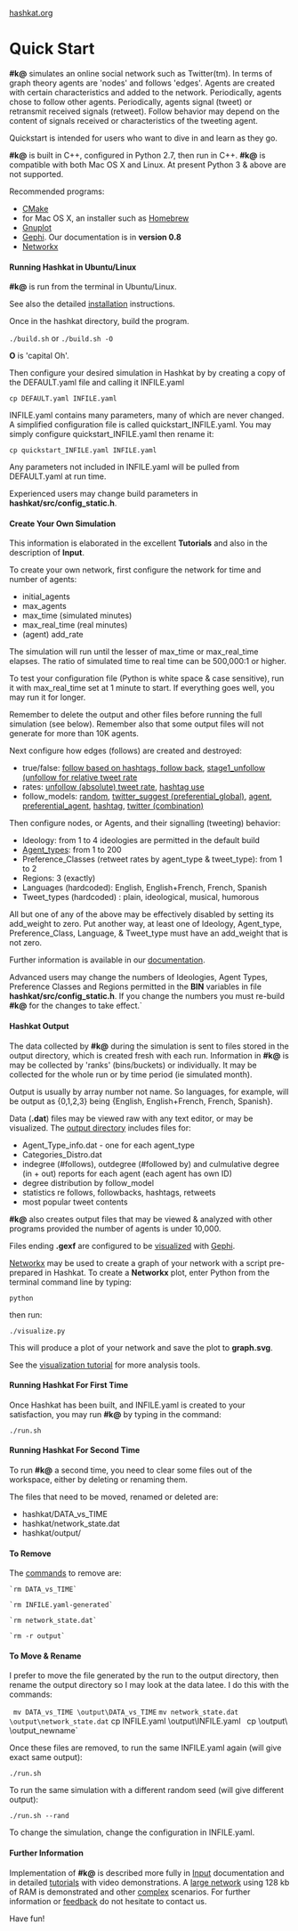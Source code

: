 [hashkat.org](http://hashkat.org)

# Quick Start

**#k@** simulates an online social network such as Twitter(tm).  In terms of graph theory agents are 'nodes' and follows 'edges'. Agents are created with certain characteristics and added to the network.  Periodically, agents chose to follow other agents.  Periodically, agents signal (tweet) or retransmit received signals (retweet).  Follow behavior may depend on the content of signals received or characteristics of the tweeting agent.  

Quickstart is intended for users who want to dive in and learn as they go.

**#k@** is built in C++, configured in Python 2.7, then run in C++.  **#k@** is compatible with both Mac OS X and Linux. At present Python 3 & above are not supported.

Recommended programs:

*  [CMake](http://www.cmake.org/) 
*  for Mac OS X, an installer such as [Homebrew](http://brew.sh/)
*  [Gnuplot](http://gnuplot.sourceforge.net/)
*  [Gephi](http://gephi.github.io/). Our documentation is in **version 0.8**
*  [Networkx](https://networkx.github.io/)

#### Running Hashkat in Ubuntu/Linux

**#k@** is run from the terminal in Ubuntu/Linux.

See also the detailed [installation](http://docs.hashkat.org/en/latest/installation/) instructions.   

Once in the hashkat directory, build the program.

`./build.sh`  or
`./build.sh -O`  

**O** is 'capital Oh'.

Then configure your desired simulation in Hashkat by by creating a copy of the DEFAULT.yaml file and calling it INFILE.yaml

`cp DEFAULT.yaml INFILE.yaml`

INFILE.yaml contains many parameters, many of which are never changed.  A simplified configuration file is called quickstart_INFILE.yaml.  You may simply configure quickstart_INFILE.yaml then rename it:

`cp quickstart_INFILE.yaml INFILE.yaml`

Any parameters not included in INFILE.yaml will be pulled from DEFAULT.yaml at run time.  

Experienced users may change build parameters in **hashkat/src/config_static.h**.

#### Create Your Own Simulation

This information is elaborated in the excellent **Tutorials** and also in the description of **Input**.

To create your own network, first configure the network for time and number of agents:

*  initial_agents
*  max_agents 
*  max_time (simulated minutes) 
*  max_real_time (real minutes)
*  (agent) add_rate

The simulation will run until the lesser of max_time or max_real_time elapses.  The ratio of simulated time to real time can be 500,000:1 or higher.

To test your configuration file (Python is white space & case sensitive), run it with max_real_time set at 1 minute to start.  If everything goes well, you may run it for longer.

Remember to delete the output and other files before running the full simulation (see below).  Remember also that some output files will not generate for more than 10K agents.

Next configure how edges (follows) are created and destroyed:

*  true/false:  [follow based on hashtags, follow back](http://docs.hashkat.org/en/latest/tutorial09/), [stage1_unfollow (unfollow for relative tweet rate](http://docs.hashkat.org/en/latest/tutorial11/) 
*  rates: [unfollow (absolute) tweet rate](http://docs.hashkat.org/en/latest/tutorial11/), [hashtag use](http://docs.hashkat.org/en/latest/tutorial09/)
*  follow_models:  [random](http://docs.hashkat.org/en/latest/tutorial03/), [twitter_suggest (preferential_global)](http://docs.hashkat.org/en/latest/tutorial04/), [agent](http://docs.hashkat.org/en/latest/tutorial05/), [preferential_agent](http://docs.hashkat.org/en/latest/tutorial06/), [hashtag](http://docs.hashkat.org/en/latest/tutorial07/), [twitter (combination)](http://docs.hashkat.org/en/latest/tutorial08/)

Then configure nodes, or Agents, and their signalling (tweeting) behavior:

*  Ideology: from 1 to 4 ideologies are permitted in the default build
*  [Agent_types](http://docs.hashkat.org/en/latest/tutorial12/):  from 1 to 200
*  Preference_Classes (retweet rates by agent_type & tweet_type): from 1 to 2
*  Regions:  3 (exactly)
*  Languages (hardcoded): English, English+French, French, Spanish
*  Tweet_types (hardcoded) : plain, ideological, musical, humorous   

All but one of any of the above may be effectively disabled by setting its add_weight to zero.  Put another way, at least one of Ideology, Agent_type, Preference_Class, Language, & Tweet_type must have an add_weight that is not zero.

Further information is available in our [documentation](http://docs.hashkat.org/en/latest/).     

Advanced users may change the numbers of Ideologies, Agent Types, Preference Classes and Regions permitted in the **BIN** variables in file **hashkat/src/config_static.h**.  If you change the numbers you must re-build **#k@** for the changes to take effect.`

#### Hashkat Output

The data collected by **#k@** during the simulation is sent to files stored in the output directory, which is created fresh with each run. Information in **#k@** is may be collected by 'ranks' (bins/buckets) or individually.  It may be collected for the whole run or by time period (ie simulated month).  

Output is usually by array number not name.  So languages, for example, will be output as {0,1,2,3} being {English, English+French, French, Spanish}.

Data (**.dat**) files  may be viewed raw with any text editor, or may be visualized. The [output directory](http://docs.hashkat.org/en/latest/output/) includes files for:

*  Agent_Type_info.dat - one for each agent_type
*  Categories_Distro.dat
*  indegree (#follows), outdegree (#followed by) and culmulative degree (in + out) reports for each agent (each agent has own ID)
*  degree distribution by follow_model
*  statistics re follows, followbacks, hashtags, retweets
*  most popular tweet contents

**#k@** also creates output files that may be viewed & analyzed with other programs provided the number of agents is under 10,000.  

Files ending **.gexf** are configured to be [visualized](http://docs.hashkat.org/en/latest/visualization/) with [Gephi](http://gephi.github.io/). 

[Networkx](https://networkx.github.io/) may be used to create a graph of your network with a script pre-prepared in Hashkat.  To create a **Networkx** plot, enter Python from the terminal command line by typing:

`python`

then run:

`./visualize.py`

This will produce a plot of your network and save the plot to **graph.svg**.  

See the [visualization tutorial](http://docs.hashkat.org/en/latest/visualization/) for more analysis tools.

#### Running Hashkat For First Time

Once Hashkat has been built, and INFILE.yaml is created to your satisfaction, you may run **#k@** by typing in the command:

`./run.sh`

#### Running Hashkat For Second Time

To run **#k@** a second time, you need to clear some files out of the workspace, either by deleting or renaming them.

The files that need to be moved, renamed or deleted are:

* hashkat/DATA_vs_TIME
* hashkat/network_state.dat
* hashkat/output/

#### To Remove

The [commands](http://docs.hashkat.org/en/latest/commandline/) to remove are:

    `rm DATA_vs_TIME`

    `rm INFILE.yaml-generated`

    `rm network_state.dat`

    `rm -r output`
	
#### To Move & Rename

I prefer to move the file generated by the run to the output directory, then rename the output directory so I may look at the data latee.  I do this with the commands:

` mv DATA_vs_TIME \output\DATA_vs_TIME`
` mv network_state.dat \output\network_state.dat
` cp INFILE.yaml \output\INFILE.yaml`
` cp \output\ \output_newname\`

Once these files are removed, to run the same INFILE.yaml again (will give exact same output):

`./run.sh`

To run the same simulation with a different random seed (will give different output):  

`./run.sh --rand` 

To change the simulation, change the configuration in INFILE.yaml.

#### Further Information

Implementation of **#k@** is described more fully in [Input](http://docs.hashkat.org/en/latest/input/) documentation and in detailed [tutorials](http://docs.hashkat.org/en/latest/tutorial01/) with video demonstrations.  A [large network](http://docs.hashkat.org/en/latest/large_network/) using 128 kb of RAM is demonstrated and other [complex](http://docs.hashkat.org/en/latest/tutorial13/) scenarios.  For further information or [feedback](https://github.com/hashkat/hashkat) do not hesitate to contact us.

Have fun!

